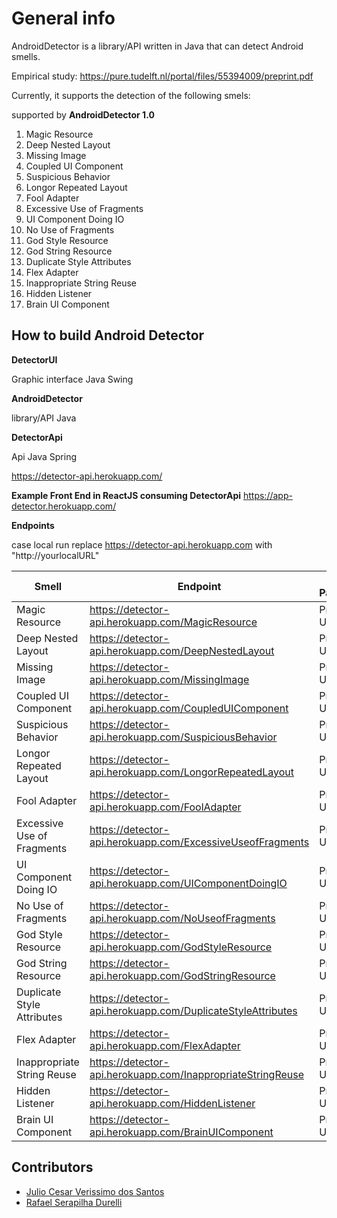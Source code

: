 # General info

AndroidDetector is a library/API written in Java that can detect Android smells.

Empirical study: https://pure.tudelft.nl/portal/files/55394009/preprint.pdf

Currently, it supports the detection of the following smels:

supported by **AndroidDetector 1.0**

1. Magic Resource
2. Deep Nested Layout
3. Missing Image
4. Coupled UI Component
5. Suspicious Behavior
6. Longor Repeated Layout
7. Fool Adapter
8. Excessive Use of Fragments
9. UI Component Doing IO
10. No Use of Fragments
11. God Style Resource
12. God String Resource
13. Duplicate Style Attributes
14. Flex Adapter
15. Inappropriate String Reuse
16. Hidden Listener
17. Brain UI Component

## How to build Android Detector

**DetectorUI**

Graphic interface Java Swing

**AndroidDetector**

library/API Java

**DetectorApi**

Api Java Spring

https://detector-api.herokuapp.com/

**Example Front End in ReactJS consuming DetectorApi**
https://app-detector.herokuapp.com/

**Endpoints**


case local run replace https://detector-api.herokuapp.com with "http://yourlocalURL"

|  Smell | Endpoint  | Post Parameter|
| ------------ | ------------ |------------ |
|Magic Resource|https://detector-api.herokuapp.com/MagicResource| Project Git Url|
|Deep Nested Layout|https://detector-api.herokuapp.com/DeepNestedLayout| Project Git Url|
|Missing Image|https://detector-api.herokuapp.com/MissingImage| Project Git Url|
|Coupled UI Component|https://detector-api.herokuapp.com/CoupledUIComponent| Project Git Url|
|Suspicious Behavior|https://detector-api.herokuapp.com/SuspiciousBehavior| Project Git Url|
|Longor Repeated Layout|https://detector-api.herokuapp.com/LongorRepeatedLayout| Project Git Url|
|Fool Adapter|https://detector-api.herokuapp.com/FoolAdapter| Project Git Url|
|Excessive Use of Fragments|https://detector-api.herokuapp.com/ExcessiveUseofFragments| Project Git Url|
|UI Component Doing IO|https://detector-api.herokuapp.com/UIComponentDoingIO| Project Git Url|
|No Use of Fragments|https://detector-api.herokuapp.com/NoUseofFragments| Project Git Url|
|God Style Resource|https://detector-api.herokuapp.com/GodStyleResource| Project Git Url|
|God String Resource|https://detector-api.herokuapp.com/GodStringResource| Project Git Url|
|Duplicate Style Attributes|https://detector-api.herokuapp.com/DuplicateStyleAttributes| Project Git Url|
|Flex Adapter|https://detector-api.herokuapp.com/FlexAdapter| Project Git Url|
|Inappropriate String Reuse|https://detector-api.herokuapp.com/InappropriateStringReuse| Project Git Url|
|Hidden Listener|https://detector-api.herokuapp.com/HiddenListener| Project Git Url|
|Brain UI Component|https://detector-api.herokuapp.com/BrainUIComponent| Project Git Url|



## Contributors

- [Julio Cesar Verissimo dos Santos ](https://github.com/julioverissimo88 "Julio Cesar Verissimo dos Santos ")
- [Rafael Serapilha Durelli](https://github.com/rdurelli "Rafael Serapilha Durelli")
